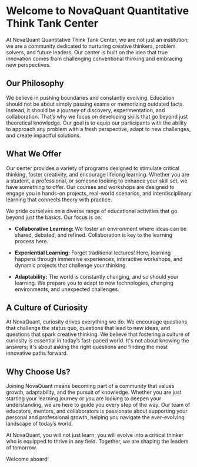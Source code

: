 # Welcome to NovaQuant Quantitative Think Tank Center

At NovaQuant Quantitative Think Tank Center, we are not just an institution; we are a community dedicated to nurturing creative thinkers, problem solvers, and future leaders. Our center is built on the idea that true innovation comes from challenging conventional thinking and embracing new perspectives. 

## Our Philosophy

We believe in pushing boundaries and constantly evolving. Education should not be about simply passing exams or memorizing outdated facts. Instead, it should be a journey of discovery, experimentation, and collaboration. That’s why we focus on developing skills that go beyond just theoretical knowledge. Our goal is to equip our participants with the ability to approach any problem with a fresh perspective, adapt to new challenges, and create impactful solutions.

## What We Offer

Our center provides a variety of programs designed to stimulate critical thinking, foster creativity, and encourage lifelong learning. Whether you are a student, a professional, or someone looking to enhance your skill set, we have something to offer. Our courses and workshops are designed to engage you in hands-on projects, real-world scenarios, and interdisciplinary learning that connects theory with practice.

We pride ourselves on a diverse range of educational activities that go beyond just the basics. Our focus is on:

- **Collaborative Learning:** We foster an environment where ideas can be shared, debated, and refined. Collaboration is key to the learning process here.
  
- **Experiential Learning:** Forget traditional lectures! Here, learning happens through immersive experiences, interactive workshops, and dynamic projects that challenge your thinking.
  
- **Adaptability:** The world is constantly changing, and so should your learning. We prepare you to adapt to new technologies, changing environments, and unexpected challenges.

## A Culture of Curiosity

At NovaQuant, curiosity drives everything we do. We encourage questions that challenge the status quo, questions that lead to new ideas, and questions that spark creative thinking. We believe that fostering a culture of curiosity is essential in today’s fast-paced world. It's not about knowing the answers; it's about asking the right questions and finding the most innovative paths forward.

## Why Choose Us?

Joining NovaQuant means becoming part of a community that values growth, adaptability, and the pursuit of knowledge. Whether you are just starting your learning journey or you are looking to deepen your understanding, we are here to guide you every step of the way. Our team of educators, mentors, and collaborators is passionate about supporting your personal and professional growth, helping you navigate the ever-evolving landscape of today’s world.

At NovaQuant, you will not just learn; you will evolve into a critical thinker who is equipped to thrive in any field. Together, we are shaping the leaders of tomorrow.

Welcome aboard!

